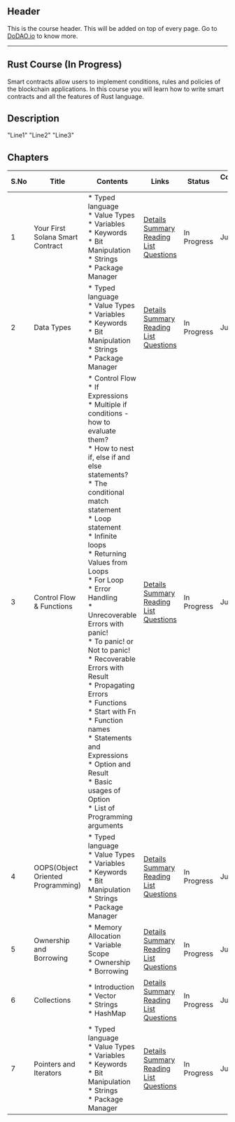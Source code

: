 ## Header
This is the course header. This will be added on top of every page. Go to [DoDAO.io](https://www.dodao.io) to know more.

 ---

 ## Rust Course (In Progress)
 Smart contracts allow users to implement conditions, rules and policies of the blockchain applications. 
In this course you will learn how to write smart contracts and all the features of Rust language.

 
 ## Description
 "Line1" 
"Line2" 
"Line3"

 
 ## Chapters
 
 | S.No        | Title       | Contents   | Links      | Status      | Completion Week |
 | ----------- | ----------- |----------- |----------- | ----------- | ----------- |
 | 1      | Your First Solana Smart Contract | * Typed language<br/> * Value Types<br/> * Variables<br/> * Keywords<br/> * Bit Manipulation<br/> * Strings<br/> * Package Manager| [Details](generated/topics/first-smart-contract.md) <br/> [Summary](generated/summaries/data_types.md) <br/> [Reading List](generated/readings/data_types.md) <br/> [Questions](generated/questions/data_types.md) | In Progress | July 18 |
 | 2      | Data Types | * Typed language<br/> * Value Types<br/> * Variables<br/> * Keywords<br/> * Bit Manipulation<br/> * Strings<br/> * Package Manager| [Details](generated/topics/first-smart-contract.md) <br/> [Summary](generated/summaries/data_types.md) <br/> [Reading List](generated/readings/data_types.md) <br/> [Questions](generated/questions/data_types.md) | In Progress | July 18 |
 | 3      | Control Flow & Functions | * Control Flow<br/> * If Expressions<br/> * Multiple if conditions - how to evaluate them?<br/> * How to nest if, else if and else statements?<br/> * The conditional match statement<br/> * Loop statement<br/> * Infinite loops<br/> * Returning Values from Loops<br/> * For Loop<br/> * Error Handling<br/> * Unrecoverable Errors with panic!<br/> * To panic! or Not to panic!<br/> * Recoverable Errors with Result<br/> * Propagating Errors<br/> * Functions<br/> * Start with Fn<br/> * Function names<br/> * Statements and Expressions<br/> * Option and Result<br/> * Basic usages of Option<br/> * List of Programming arguments| [Details](generated/topics/control-flow-functions.md) <br/> [Summary](generated/summaries/control_flow.md) <br/> [Reading List](generated/readings/control_flow.md) <br/> [Questions](generated/questions/control_flow.md) | In Progress | July 18 |
 | 4      | OOPS(Object Oriented Programming) | * Typed language<br/> * Value Types<br/> * Variables<br/> * Keywords<br/> * Bit Manipulation<br/> * Strings<br/> * Package Manager| [Details](generated/topics/oops.md) <br/> [Summary](generated/summaries/data_types.md) <br/> [Reading List](generated/readings/data_types.md) <br/> [Questions](generated/questions/data_types.md) | In Progress | July 18 |
 | 5      | Ownership and Borrowing | * Memory Allocation<br/> * Variable Scope<br/> * Ownership<br/> * Borrowing| [Details](generated/topics/owner-borrow.md) <br/> [Summary](generated/summaries/owner_borrow.md) <br/> [Reading List](generated/readings/owner_borrow.md) <br/> [Questions](generated/questions/owner_borrow.md) | In Progress | July 18 |
 | 6      | Collections | * Introduction<br/> * Vector<br/> * Strings<br/> * HashMap| [Details](generated/topics/collections.md) <br/> [Summary](generated/summaries/collections.md) <br/> [Reading List](generated/readings/collections.md) <br/> [Questions](generated/questions/collections.md) | In Progress | July 18 |
 | 7      | Pointers and Iterators | * Typed language<br/> * Value Types<br/> * Variables<br/> * Keywords<br/> * Bit Manipulation<br/> * Strings<br/> * Package Manager| [Details](generated/topics/point-iter.md) <br/> [Summary](generated/summaries/data_types.md) <br/> [Reading List](generated/readings/data_types.md) <br/> [Questions](generated/questions/data_types.md) | In Progress | July 18 | 
